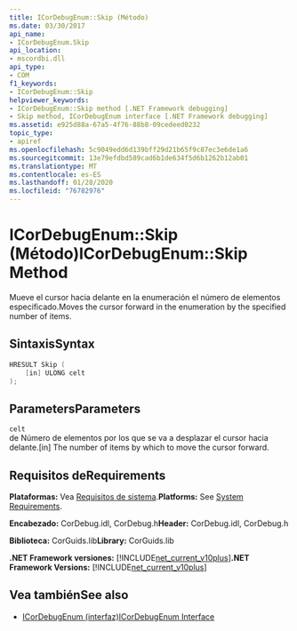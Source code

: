 ```yaml
---
title: ICorDebugEnum::Skip (Método)
ms.date: 03/30/2017
api_name:
- ICorDebugEnum.Skip
api_location:
- mscordbi.dll
api_type:
- COM
f1_keywords:
- ICorDebugEnum::Skip
helpviewer_keywords:
- ICorDebugEnum::Skip method [.NET Framework debugging]
- Skip method, ICorDebugEnum interface [.NET Framework debugging]
ms.assetid: e925d88a-67a5-4f76-88b8-09cedeed0232
topic_type:
- apiref
ms.openlocfilehash: 5c9049edd6d139bff29d21b65f9c87ec3e6de1a6
ms.sourcegitcommit: 13e79efdbd589cad6b1de634f5d6b1262b12ab01
ms.translationtype: MT
ms.contentlocale: es-ES
ms.lasthandoff: 01/28/2020
ms.locfileid: "76782976"
---
```

# <a name="icordebugenumskip-method"></a><span data-ttu-id="8f6b6-102">ICorDebugEnum::Skip (Método)</span><span class="sxs-lookup"><span data-stu-id="8f6b6-102">ICorDebugEnum::Skip Method</span></span>
<span data-ttu-id="8f6b6-103">Mueve el cursor hacia delante en la enumeración el número de elementos especificado.</span><span class="sxs-lookup"><span data-stu-id="8f6b6-103">Moves the cursor forward in the enumeration by the specified number of items.</span></span>  
  
## <a name="syntax"></a><span data-ttu-id="8f6b6-104">Sintaxis</span><span class="sxs-lookup"><span data-stu-id="8f6b6-104">Syntax</span></span>  
  
```cpp  
HRESULT Skip (  
    [in] ULONG celt  
);  
```  
  
## <a name="parameters"></a><span data-ttu-id="8f6b6-105">Parameters</span><span class="sxs-lookup"><span data-stu-id="8f6b6-105">Parameters</span></span>  
 `celt`  
 <span data-ttu-id="8f6b6-106">de Número de elementos por los que se va a desplazar el cursor hacia delante.</span><span class="sxs-lookup"><span data-stu-id="8f6b6-106">[in] The number of items by which to move the cursor forward.</span></span>  
  
## <a name="requirements"></a><span data-ttu-id="8f6b6-107">Requisitos de</span><span class="sxs-lookup"><span data-stu-id="8f6b6-107">Requirements</span></span>  
 <span data-ttu-id="8f6b6-108">**Plataformas:** Vea [Requisitos de sistema](../../../../docs/framework/get-started/system-requirements.md).</span><span class="sxs-lookup"><span data-stu-id="8f6b6-108">**Platforms:** See [System Requirements](../../../../docs/framework/get-started/system-requirements.md).</span></span>  
  
 <span data-ttu-id="8f6b6-109">**Encabezado:** CorDebug.idl, CorDebug.h</span><span class="sxs-lookup"><span data-stu-id="8f6b6-109">**Header:** CorDebug.idl, CorDebug.h</span></span>  
  
 <span data-ttu-id="8f6b6-110">**Biblioteca:** CorGuids.lib</span><span class="sxs-lookup"><span data-stu-id="8f6b6-110">**Library:** CorGuids.lib</span></span>  
  
 <span data-ttu-id="8f6b6-111">**.NET Framework versiones:** [!INCLUDE[net_current_v10plus](../../../../includes/net-current-v10plus-md.md)]</span><span class="sxs-lookup"><span data-stu-id="8f6b6-111">**.NET Framework Versions:** [!INCLUDE[net_current_v10plus](../../../../includes/net-current-v10plus-md.md)]</span></span>  
  
## <a name="see-also"></a><span data-ttu-id="8f6b6-112">Vea también</span><span class="sxs-lookup"><span data-stu-id="8f6b6-112">See also</span></span>

- [<span data-ttu-id="8f6b6-113">ICorDebugEnum (interfaz)</span><span class="sxs-lookup"><span data-stu-id="8f6b6-113">ICorDebugEnum Interface</span></span>](icordebugenum-interface1.md)

